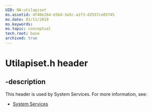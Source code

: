 ```yaml
---
UID: NA:utilapiset
ms.assetid: 4f48e264-e5bd-3a5c-a1f3-d2557ce85745
ms.date: 01/11/2019
ms.keywords: 
ms.topic: conceptual
tech.root: base
archived: true
---
```


# Utilapiset.h header


## -description


This header is used by System Services. For more information, see:

- [System Services](../_base/index.md)

